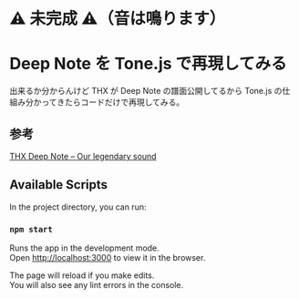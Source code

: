 # ⚠️ 未完成 ⚠️（音は鳴ります）

# Deep Note を Tone.js で再現してみる

出来るか分からんけど THX が Deep Note の譜面公開してるから Tone.js の仕組み分かってきたらコードだけで再現してみる。

## 参考

[THX Deep Note – Our legendary sound](https://www.thx.com/deepnote/)

## Available Scripts

In the project directory, you can run:

### `npm start`

Runs the app in the development mode.\
Open [http://localhost:3000](http://localhost:3000) to view it in the browser.

The page will reload if you make edits.\
You will also see any lint errors in the console.
